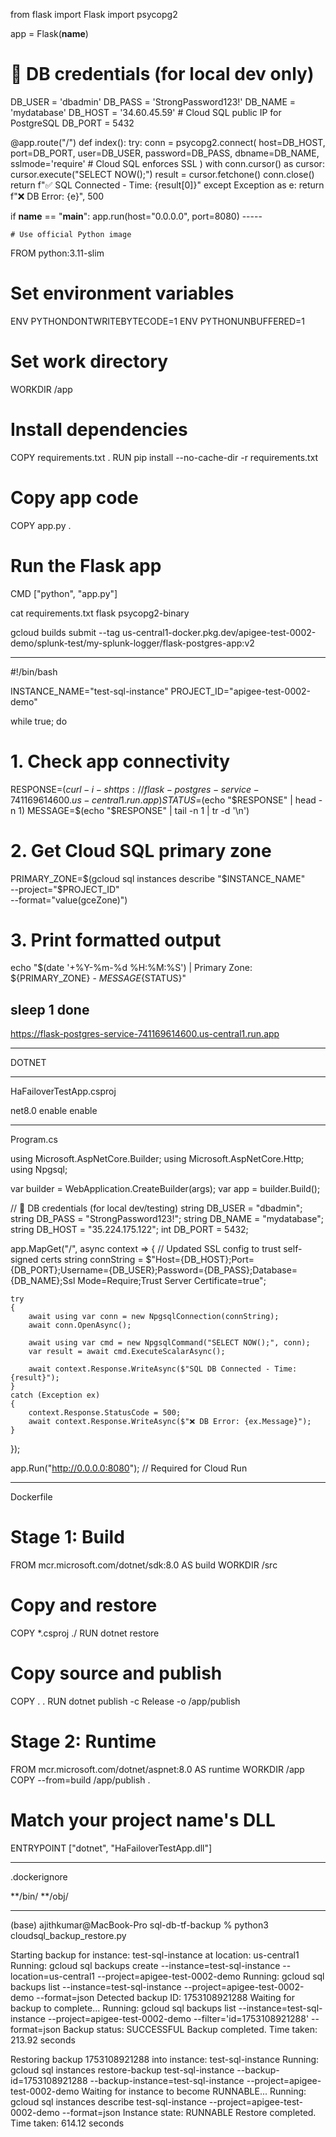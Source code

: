 from flask import Flask
import psycopg2

app = Flask(__name__)

# 🔐 DB credentials (for local dev only)
DB_USER = 'dbadmin'
DB_PASS = 'StrongPassword123!'
DB_NAME = 'mydatabase'
DB_HOST = '34.60.45.59'  # Cloud SQL public IP for PostgreSQL
DB_PORT = 5432

@app.route("/")
def index():
    try:
        conn = psycopg2.connect(
            host=DB_HOST,
            port=DB_PORT,
            user=DB_USER,
            password=DB_PASS,
            dbname=DB_NAME,
            sslmode='require'  # Cloud SQL enforces SSL
        )
        with conn.cursor() as cursor:
            cursor.execute("SELECT NOW();")
            result = cursor.fetchone()
        conn.close()
        return f"✅ SQL Connected - Time: {result[0]}"
    except Exception as e:
        return f"❌ DB Error: {e}", 500

if __name__ == "__main__":
    app.run(host="0.0.0.0", port=8080)
    -----

    # Use official Python image
FROM python:3.11-slim

# Set environment variables
ENV PYTHONDONTWRITEBYTECODE=1
ENV PYTHONUNBUFFERED=1

# Set work directory
WORKDIR /app

# Install dependencies
COPY requirements.txt .
RUN pip install --no-cache-dir -r requirements.txt

# Copy app code
COPY app.py .

# Run the Flask app
CMD ["python", "app.py"]

cat requirements.txt 
flask
psycopg2-binary

gcloud builds submit --tag us-central1-docker.pkg.dev/apigee-test-0002-demo/splunk-test/my-splunk-logger/flask-postgres-app:v2

------

#!/bin/bash

INSTANCE_NAME="test-sql-instance"
PROJECT_ID="apigee-test-0002-demo"

while true; do
  # 1. Check app connectivity
  RESPONSE=$(curl -i -s https://flask-postgres-service-741169614600.us-central1.run.app)
  STATUS=$(echo "$RESPONSE" | head -n 1)
  MESSAGE=$(echo "$RESPONSE" | tail -n 1 | tr -d '\n')

  # 2. Get Cloud SQL primary zone
  PRIMARY_ZONE=$(gcloud sql instances describe "$INSTANCE_NAME" \
    --project="$PROJECT_ID" \
    --format="value(gceZone)")

  # 3. Print formatted output
  echo "$(date '+%Y-%m-%d %H:%M:%S') | Primary Zone: ${PRIMARY_ZONE} - ${MESSAGE}${STATUS}"

  sleep 1
done
---
https://flask-postgres-service-741169614600.us-central1.run.app

--------

DOTNET

-----

HaFailoverTestApp.csproj

<Project Sdk="Microsoft.NET.Sdk.Web">

  <PropertyGroup>
    <TargetFramework>net8.0</TargetFramework>
    <Nullable>enable</Nullable>
    <ImplicitUsings>enable</ImplicitUsings>
  </PropertyGroup>

  <ItemGroup>
    <PackageReference Include="Npgsql" Version="7.0.3" />
  </ItemGroup>

</Project>

----

Program.cs

using Microsoft.AspNetCore.Builder;
using Microsoft.AspNetCore.Http;
using Npgsql;

var builder = WebApplication.CreateBuilder(args);
var app = builder.Build();

// 🔐 DB credentials (for local dev/testing)
string DB_USER = "dbadmin";
string DB_PASS = "StrongPassword123!";
string DB_NAME = "mydatabase";
string DB_HOST = "35.224.175.122";
int DB_PORT = 5432;

app.MapGet("/", async context =>
{
    // Updated SSL config to trust self-signed certs
    string connString = $"Host={DB_HOST};Port={DB_PORT};Username={DB_USER};Password={DB_PASS};Database={DB_NAME};Ssl Mode=Require;Trust Server Certificate=true";

    try
    {
        await using var conn = new NpgsqlConnection(connString);
        await conn.OpenAsync();

        await using var cmd = new NpgsqlCommand("SELECT NOW();", conn);
        var result = await cmd.ExecuteScalarAsync();

        await context.Response.WriteAsync($"SQL DB Connected - Time: {result}");
    }
    catch (Exception ex)
    {
        context.Response.StatusCode = 500;
        await context.Response.WriteAsync($"❌ DB Error: {ex.Message}");
    }
});

app.Run("http://0.0.0.0:8080"); // Required for Cloud Run

------

Dockerfile

# Stage 1: Build
FROM mcr.microsoft.com/dotnet/sdk:8.0 AS build
WORKDIR /src

# Copy and restore
COPY *.csproj ./
RUN dotnet restore

# Copy source and publish
COPY . .
RUN dotnet publish -c Release -o /app/publish

# Stage 2: Runtime
FROM mcr.microsoft.com/dotnet/aspnet:8.0 AS runtime
WORKDIR /app
COPY --from=build /app/publish .

# Match your project name's DLL
ENTRYPOINT ["dotnet", "HaFailoverTestApp.dll"]


-----
.dockerignore

**/bin/
**/obj/

----
(base) ajithkumar@MacBook-Pro sql-db-tf-backup % python3 cloudsql_backup_restore.py

Starting backup for instance: test-sql-instance at location: us-central1
Running: gcloud sql backups create --instance=test-sql-instance --location=us-central1 --project=apigee-test-0002-demo
Running: gcloud sql backups list --instance=test-sql-instance --project=apigee-test-0002-demo --format=json
Detected backup ID: 1753108921288
Waiting for backup to complete...
Running: gcloud sql backups list --instance=test-sql-instance --project=apigee-test-0002-demo --filter='id=1753108921288' --format=json
Backup status: SUCCESSFUL
Backup completed. Time taken: 213.92 seconds

Restoring backup 1753108921288 into instance: test-sql-instance
Running: gcloud sql instances restore-backup test-sql-instance --backup-id=1753108921288 --backup-instance=test-sql-instance --project=apigee-test-0002-demo
Waiting for instance to become RUNNABLE...
Running: gcloud sql instances describe test-sql-instance --project=apigee-test-0002-demo --format=json
Instance state: RUNNABLE
Restore completed. Time taken: 614.12 seconds
